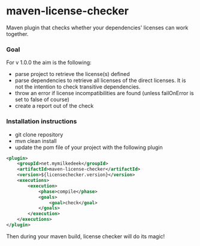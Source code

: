 # maven-license-checker
Maven plugin that checks whether your dependencies' licenses can work together.

### Goal

For v 1.0.0 the aim is the following:

- parse project to retrieve the license(s) defined
- parse dependencies to retrieve all licenses of the direct licenses. It is not the intention to check transitive dependencies.
- throw an error if license incompatibilities are found (unless failOnError is set to false of course)
- create a report out of the check

### Installation instructions

- git clone repository
- mvn clean install
- update the pom file of your project with the following plugin

```xml
<plugin>
    <groupId>net.mymilkedeek</groupId>
    <artifactId>maven-license-checker</artifactId>
    <version>${licensechecker.version}</version>
    <executions>
        <execution>
            <phase>compile</phase>
            <goals>
                <goal>check</goal>
            </goals>
        </execution>
    </executions>
</plugin>
```

Then during your maven build, license checker will do its magic!